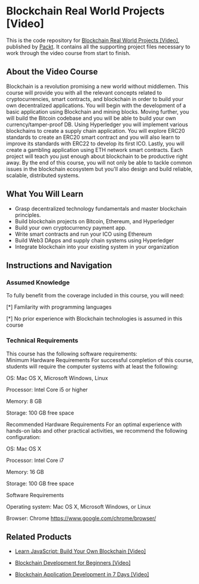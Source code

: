 



# Blockchain Real World Projects [Video]
This is the code repository for [Blockchain Real World Projects [Video]](https://www.packtpub.com/big-data-and-business-intelligence/blockchain-real-world-projects-video?utm_source=github&utm_medium=repository&utm_campaign=9781788626217), published by [Packt](https://www.packtpub.com/?utm_source=github). It contains all the supporting project files necessary to work through the video course from start to finish.
## About the Video Course
Blockchain is a revolution promising a new world without middlemen. This course will provide you with all the relevant concepts related to cryptocurrencies, smart contracts, and blockchain in order to build your own decentralized applications.
You will begin with the development of a basic application using Blockchain and mining blocks. Moving further, you will build the Bitcoin codebase and you will be able to build your own currency/tamper-proof DB. Using Hyperledger you will implement various blockchains to create a supply chain application. You will explore ERC20 standards to create an ERC20 smart contract and you will also learn to improve its standards with ERC22 to develop its first ICO. Lastly, you will create a gambling application using ETH network smart contracts. Each project will teach you just enough about blockchain to be productive right away.
By the end of this course, you will not only be able to tackle common issues in the blockchain ecosystem but you'll also design and build reliable, scalable, distributed systems.

<H2>What You Will Learn</H2>
<DIV class=book-info-will-learn-text>
<UL>
<LI>Grasp decentralized technology fundamentals and master blockchain principles. 
<LI>Build blockchain projects on Bitcoin, Ethereum, and Hyperledger 
<LI>Build your own cryptocurrency payment app. 
<LI>Write smart contracts and run your ICO using Ethereum 
<LI>Build Web3 DApps and supply chain systems using Hyperledger 
<LI>Integrate blockchain into your existing system in your organization </LI></UL></DIV>

## Instructions and Navigation
### Assumed Knowledge
To fully benefit from the coverage included in this course, you will need:<br/>

[*] Familarity with programming languages


[*] No prior experience with Blockchain technologies is assumed in this course
### Technical Requirements
This course has the following software requirements:<br/>
Minimum Hardware Requirements
For successful completion of this course, students will require the computer systems with at least the following:


OS: Mac OS X, Microsoft Windows, Linux



Processor: Intel Core i5 or higher



Memory: 8 GB



Storage: 100 GB free space


Recommended Hardware Requirements
For an optimal experience with hands-on labs and other practical activities, we recommend the following configuration:


OS: Mac OS X



Processor: Intel Core i7



Memory: 16 GB



Storage: 100 GB free space


Software Requirements

Operating system: Mac OS X, Microsoft Windows, or Linux



Browser: Chrome https://www.google.com/chrome/browser/



## Related Products
* [Learn JavaScript: Build Your Own Blockchain [Video]](https://www.packtpub.com/application-development/learn-javascript-build-your-own-blockchain-video?utm_source=github&utm_medium=repository&utm_campaign=9781789612516)

* [Blockchain Development for Beginners [Video]](https://www.packtpub.com/big-data-and-business-intelligence/blockchain-development-beginners-video?utm_source=github&utm_medium=repository&utm_campaign=9781788830911)

* [Blockchain Application Development in 7 Days [Video]](https://www.packtpub.com/application-development/blockchain-application-development-7-days-video?utm_source=github&utm_medium=repository&utm_campaign=9781789341942)

